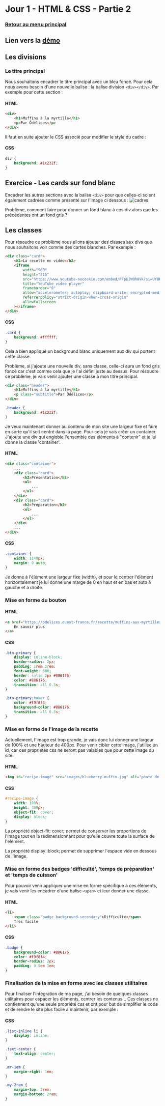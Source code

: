 # Jour 1 - HTML & CSS - Partie 2

### <a href="https://github.com/Joz84/ten-hours-of-html-css" target="_blank">Retour au menu principal</a>

## Lien vers la <a href="https://annecemech.github.io/html-css-part-2/" target="_blank">démo</a>

## Les divisions

### Le titre principal

Nous souhaitons encadrer le titre principal avec un bleu foncé. Pour cela nous avons besoin d'une nouvelle balise : la balise division `<div></div>`. Par exemple pour cette section :

#### HTML

```html
<div>
	<h1>Muffins à la myrtille</h1>
	<p>Par Ôdélices</p>
</div>
```

Il faut en suite ajouter le CSS associé pour modifier le style du cadre :

#### CSS

```css
div {
	background: #1c232f;
}
```

## Exercice - Les cards sur fond blanc

Encadrer les autres sections avec la balise `<div>` pour que celles-ci soient également cadrées comme présenté sur l'image ci dessous :
<img src="readme-images/card-white.png" alt="cadres">

Problème, comment faire pour donner un fond blanc à ces div alors que les précédentes ont un fond gris ?

## Les classes

Pour résoudre ce problème nous allons ajouter des classes aux divs que nous souhaitons voir comme des cartes blanches. Par exemple :

```html
<div class="card">
	<h2>La recette en vidéo</h2>
	<iframe
		width="560"
		height="315"
		src="https://www.youtube-nocookie.com/embed/PFpUJWOh8Vk?si=UYUKWs6tr4fZp4pf&amp;controls=0"
		title="YouTube video player"
		frameborder="0"
		allow="accelerometer; autoplay; clipboard-write; encrypted-media; gyroscope; picture-in-picture; web-share"
		referrerpolicy="strict-origin-when-cross-origin"
		allowfullscreen
	></iframe>
</div>
```

#### CSS

```css
.card {
	background: #ffffff;
}
```

Cela a bien appliqué un background blanc uniquement aux div qui portent cette classe.

Problème, si j'ajoute une nouvelle div, sans classe, celle-ci aura un fond gris foncé car c'est comme cela que je l'ai défini juste au dessus. Pour résoudre ce problème, je vais venir ajouter une classe à mon titre principal.

```html
<div class="header">
	<h1>Muffins à la myrtille</h1>
	<p class="subtitle">Par Ôdélices</p>
</div>
```

```css
.header {
	background: #1c232f;
}
```

Je veux maintenant donner au contenu de mon site une largeur fixe et faire en sorte qu'il soit centré dans la page. Pour cela je vais créer un container. J'ajoute une div qui engloble l'ensemble des éléments à "contenir" et je lui donne la classe 'container'.

#### HTML

```html
<div class="container">
	...
	<div class="card">
		<h2>Présentation</h2>
		<ul>
			...
		</ul>
	</div>
	<div class="card">
		<h2>Préparation</h2>
		<ol>
			...
		</ol>
	</div>
	...
</div>
```

#### CSS

```css
.container {
	width: 1140px;
	margin: 0 auto;
}
```

Je donne à l'élément une largeur fixe (width), et pour le centrer l'élément horizontalement je lui donne une marge de 0 en haut et en bas et auto à gauche et à droite.

### Mise en forme du bouton

#### HTML

```html
<a href="https://odelices.ouest-france.fr/recette/muffins-aux-myrtilles-r107/" target="_blank" class="btn-primary">
	En savoir plus
</a>
```

#### CSS

```css
.btn-primary {
	display: inline-block;
	border-radius: 2px;
	padding: 1rem 2rem;
	font-weight: 600;
	border: solid 2px #886176;
	color: #886176;
	transition: all 0.3s;
}

.btn-primary:hover {
	color: #f9f8f4;
	background-color: #886176;
	transition: all 0.3s;
}
```

### Mise en forme de l'image de la recette

Actuellement, l'image est trop grande, je vais donc lui donner une largeur de 100% et une hauteur de 400px. Pour venir cibler cette image, j'utilise un id, car ces propriétés css ne seront pas valables que pour cette image du site.

#### HTML

```html
<img id="recipe-image" src="images/blueberry-muffin.jpg" alt="photo de muffins à la myrtilles avec couteau" />
```

#### CSS

```css
#recipe-image {
	width: 100%;
	height: 400px;
	object-fit: cover;
	display: block;
}
```

La propriété object-fit: cover; permet de conserver les proportions de l'image tout en la redimensionnant pour qu'elle couvre toute la surface de l'élément.

La propriété display: block; permet de supprimer l'espace vide en dessous de l'image.

### Mise en forme des badges 'difficulté', 'temps de préparation' et 'temps de cuisson'

Pour pouvoir venir appliquer une mise en forme spécifique à ces éléments, je vais venir les encadrer d'une balise `<span>` et leur donner une classe.

#### HTML

```html
<li>
	<span class="badge background-secondary">Difficulté</span>
	Très facile
</li>
```

#### CSS

```css
.badge {
	background-color: #886176;
	color: #f9f8f4;
	border-radius: 2px;
	padding: 0.5em 1em;
}
```

### Finalisation de la mise en forme avec les classes utilitaires

Pour finaliser l'intégration de ma page, j'ai besoin de quelques classes utilitaires pour espacer les éléments, centrer les contenus... Ces classes ne contiennent qu'une seule propriété css et ont pour but de simplifier le code et de rendre le site plus facile à maintenir, par exemple :

#### CSS

```css
.list-inline li {
	display: inline;
}

.text-center {
	text-align: center;
}

.mr-1em {
	margin-right: 1em;
}

.my-2rem {
	margin-top: 2rem;
	margin-bottom: 2rem;
}
```
